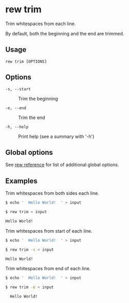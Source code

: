 # rew trim

Trim whitespaces from each line.

By default, both the beginning and the end are trimmed.

## Usage

```
rew trim [OPTIONS]
```

## Options

<dl>

<dt><code>-s, --start</code></dt>
<dd>

Trim the beginning
</dd>

<dt><code>-e, --end</code></dt>
<dd>

Trim the end
</dd>

<dt><code>-h, --help</code></dt>
<dd>

Print help (see a summary with '-h')
</dd>
</dl>

## Global options

See [rew reference](rew.md#global-options) for list of additional global options.

## Examples

Trim whitespaces from both sides each line.

```sh
$ echo '  Hello World!  ' > input

$ rew trim < input

Hello World!
```

Trim whitespaces from start of each line.

```sh
$ echo '  Hello World!  ' > input

$ rew trim -s < input

Hello World!  
```

Trim whitespaces from end of each line.

```sh
$ echo '  Hello World!  ' > input

$ rew trim -e < input

  Hello World!
```
